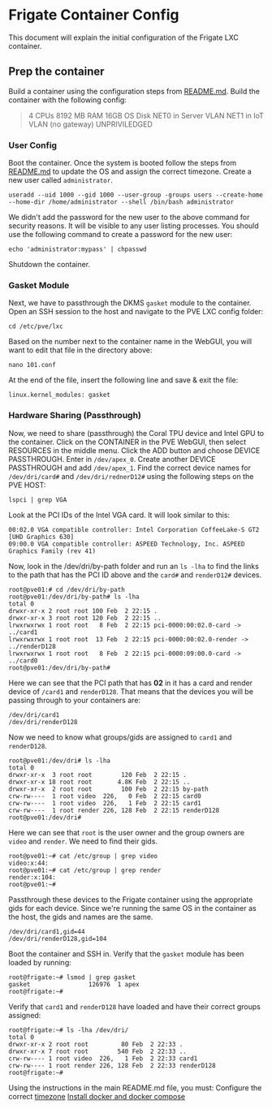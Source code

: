 # Frigate Container Config

This document will explain the initial configuration of the Frigate LXC container.

## Prep the container

Build a container using the configuration steps from [README.md](./README.md).  Build the container with the following config:

>4 CPUs
>8192 MB RAM
>16GB OS Disk
>NET0 in Server VLAN
>NET1 in IoT VLAN (no gateway)
>UNPRIVILEDGED

### User Config

Boot the container.  Once the system is booted follow the steps from [README.md](./README.md) to update the OS and assign the correct timezone.  Create a new user called ```administrator```.

```console
useradd --uid 1000 --gid 1000 --user-group -groups users --create-home --home-dir /home/administrator --shell /bin/bash administrator
```

We didn't add the password for the new user to the above command for security reasons.  It will be visible to any user listing processes.  You should use the following command to create a password for the new user:

```console
echo 'administrator:mypass' | chpasswd
```

Shutdown the container.

### Gasket Module

Next, we have to passthrough the DKMS ```gasket``` module to the container.  Open an SSH session to the host and navigate to the PVE LXC config folder:

```console
cd /etc/pve/lxc
```

Based on the number next to the container name in the WebGUI, you will want to edit that file in the directory above:

```console
nano 101.conf
```

At the end of the file, insert the following line and save & exit the file:

```console
linux.kernel_modules: gasket
```

### Hardware Sharing (Passthrough)

Now, we need to share (passthrough) the Coral TPU device and Intel GPU to the container.  Click on the CONTAINER in the PVE WebGUI, then select RESOURCES in the middle menu.  Click the ADD button and choose DEVICE PASSTHROUGH.  Enter in ```/dev/apex_0```.  Create another DEVICE PASSTHROUGH and add ```/dev/apex_1```.  Find the correct device names for ```/dev/dri/card#``` and ```/dev/dri/rednerD12#``` using the following steps on the PVE HOST:

```console
lspci | grep VGA
```

Look at the PCI IDs of the Intel VGA card.  It will look similar to this:

```console
00:02.0 VGA compatible controller: Intel Corporation CoffeeLake-S GT2 [UHD Graphics 630]
09:00.0 VGA compatible controller: ASPEED Technology, Inc. ASPEED Graphics Family (rev 41)
```

Now, look in the /dev/dri/by-path folder and run an ```ls -lha``` to find the links to the path that has the PCI ID above and the ```card#``` and ```renderD12#``` devices.

```console
root@pve01:# cd /dev/dri/by-path
root@pve01:/dev/dri/by-path# ls -lha
total 0
drwxr-xr-x 2 root root 100 Feb  2 22:15 .
drwxr-xr-x 3 root root 120 Feb  2 22:15 ..
lrwxrwxrwx 1 root root   8 Feb  2 22:15 pci-0000:00:02.0-card -> ../card1
lrwxrwxrwx 1 root root  13 Feb  2 22:15 pci-0000:00:02.0-render -> ../renderD128
lrwxrwxrwx 1 root root   8 Feb  2 22:15 pci-0000:09:00.0-card -> ../card0
root@pve01:/dev/dri/by-path# 
```

Here we can see that the PCI path that has **02** in it has a card and render device of ```/card1``` and ```renderD128```.  That means that the devices you will be passing through to your containers are:

```console
/dev/dri/card1
/dev/dri/renderD128
```

Now we need to know what groups/gids are assigned to ```card1``` and ```renderD128```.

```console
root@pve01:/dev/dri# ls -lha
total 0
drwxr-xr-x  3 root root        120 Feb  2 22:15 .
drwxr-xr-x 18 root root       4.8K Feb  2 22:15 ..
drwxr-xr-x  2 root root        100 Feb  2 22:15 by-path
crw-rw----  1 root video  226,   0 Feb  2 22:15 card0
crw-rw----  1 root video  226,   1 Feb  2 22:15 card1
crw-rw----  1 root render 226, 128 Feb  2 22:15 renderD128
root@pve01:/dev/dri# 
```

Here we can see that ```root``` is the user owner and the group owners are ```video``` and ```render```.  We need to find their gids.

```console
root@pve01:~# cat /etc/group | grep video
video:x:44:
root@pve01:~# cat /etc/group | grep render
render:x:104:
root@pve01:~# 
```

Passthrough these devices to the Frigate container using the appropriate gids for each device.  Since we're running the same OS in the container as the host, the gids and names are the same.

```console
/dev/dri/card1,gid=44
/dev/dri/renderD128,gid=104
```

Boot the container and SSH in.  Verify that the ```gasket``` module has been loaded by running:

```console
root@frigate:~# lsmod | grep gasket
gasket                126976  1 apex
root@frigate:~# 
```

Verify that ```card1``` and ```renderD128``` have loaded and have their correct groups assigned:

```console
root@frigate:~# ls -lha /dev/dri/
total 0
drwxr-xr-x 2 root root         80 Feb  2 22:33 .
drwxr-xr-x 7 root root        540 Feb  2 22:33 ..
crw-rw---- 1 root video  226,   1 Feb  2 22:33 card1
crw-rw---- 1 root render 226, 128 Feb  2 22:33 renderD128
root@frigate:~# 
```

Using the instructions in the main README.md file, you must:
Configure the correct [timezone](./README.md/#basic-configuration)
[Install docker and docker compose](./README.md/#install-docker-and-compose)

